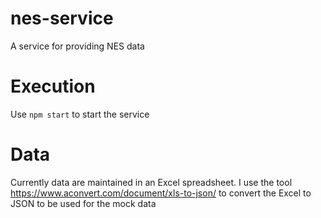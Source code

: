 # nes-service
A service for providing NES data


# Execution

Use `npm start` to start the service

# Data
Currently data are maintained in an Excel spreadsheet.  I use the tool https://www.aconvert.com/document/xls-to-json/ to convert the Excel to JSON to be used for the mock data
